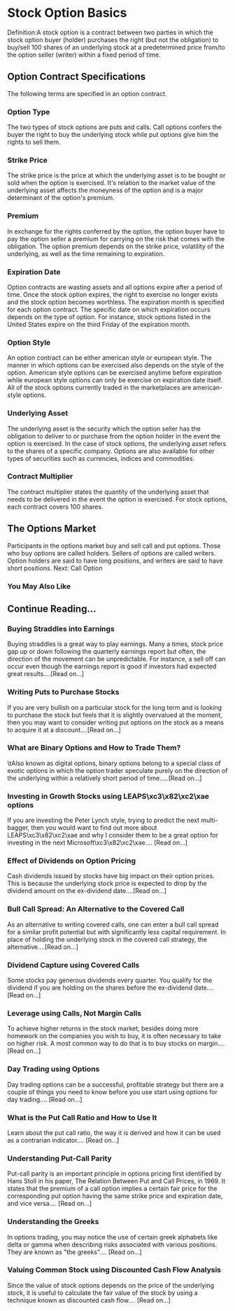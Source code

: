 # Stock Option Basics
Definition:A stock option is a contract between two parties in which the stock option buyer (holder) purchases the right (but not the obligation) to buy/sell 100 shares of an underlying stock at a predetermined price from/to the option seller (writer) within a fixed period of time.

## Option Contract Specifications
The following terms are specified in an option contract.

### Option Type
The two types of stock options are puts and calls. Call options confers the buyer the right to buy the underlying stock while put options give him the rights to sell them.    

### Strike Price
The strike price is the price at which the underlying asset is to be bought or sold when the option is exercised. It's relation to the market value of the underlying asset affects the moneyness of the option and is a major determinant of the option's premium.

### Premium
In exchange for the rights conferred by the option, the option buyer have to pay the option seller a premium for carrying on the risk that comes with the obligation. The option premium depends on the strike price, volatility of the underlying, as well as the time remaining to expiration.

### Expiration Date
Option contracts are wasting assets and all options expire after a period of time. Once the stock option expires, the right to exercise no longer exists and the stock option becomes worthless. The expiration month is specified for each option contract. The specific date on which expiration occurs depends on the type of option. For instance, stock options listed in the United States expire on the third Friday of the expiration month.

### Option Style
An option contract can be either american style or european style. The manner in which options can be exercised also depends on the style of the option. American style options can be exercised anytime before expiration while european style options can only be exercise on expiration date itself. All of the stock options currently traded in the marketplaces are american-style options.

### Underlying Asset
The underlying asset is the security which the option seller has the obligation to deliver to or purchase from the option holder in the event the option is exercised. In the case of stock options, the underlying asset refers to the shares of a specific company. Options are also available for other types of securities such as currencies, indices and commodities. 

### Contract Multiplier
The contract multiplier states the quantity of the underlying asset that needs to be delivered in the event the option is exercised. For stock options, each contract covers 100 shares.

## The Options Market
Participants in the options market buy and sell call and put options. Those who buy options are called holders. Sellers of options are called writers. Option holders are said to have long positions, and writers are said to have short positions.
Next: Call Option 

### You May Also Like

## Continue Reading...

### Buying Straddles into Earnings
Buying straddles is a great way to play earnings.        Many a times, stock price gap up or down following the quarterly earnings report        but often, the direction of the movement can be unpredictable. For instance, a sell        off can occur even though the earnings report is good if investors had expected        great results....[Read on...]

### Writing Puts to Purchase Stocks
If you are very bullish on a particular stock for the long term and is looking to        purchase the stock but feels that it is slightly overvalued at the moment, then        you may want to consider writing put options on the        stock as a means to acquire it at a discount....[Read on...]

### What are Binary Options and How to Trade Them?
\tAlso known as digital options, binary options belong to a special class of exotic options in which the option trader speculate purely on the direction of the underlying within a relatively short period of time.....[Read on...]

### Investing in Growth Stocks using LEAPS\xc3\x82\xc2\xae options
If you are investing the Peter Lynch style, trying to predict the next multi-bagger,    then you would want to find out more about LEAPS\xc3\x82\xc2\xae and why I consider them to be a great option for investing in the next Microsoft\xc3\x82\xc2\xae....        [Read on...]

### Effect of Dividends on Option Pricing
Cash dividends issued by stocks have big impact on their option prices. This is    because the underlying stock price is expected to drop by the dividend amount on the ex-dividend date....[Read on...]

### Bull Call Spread: An Alternative to the Covered Call
As an alternative to writing covered calls, one can enter a bull call spread for    a similar profit potential but with significantly less capital requirement. In    place of holding the underlying stock in the covered call strategy, the alternative....[Read on...]

### Dividend Capture using Covered Calls
Some stocks pay generous dividends every quarter. You qualify for the dividend if        you are holding on the shares before the ex-dividend date....[Read on...]

### Leverage using Calls, Not Margin Calls
To achieve higher returns in the stock market, besides doing more homework on the        companies you wish to buy, it is often necessary to        take on higher risk. A most common way to do that is to buy stocks on margin....[Read on...]

### Day Trading using Options
Day trading options can be a successful, profitable strategy but there are a couple of things you need to know before you use start using options for day trading.... [Read on...]

### What is the Put Call Ratio and How to Use It
Learn about the put call ratio, the way it is derived and how it can be used as a contrarian indicator.... [Read on...]

### Understanding Put-Call Parity
Put-call parity is an important principle in options pricing first identified by Hans Stoll in his paper, The Relation Between Put and Call Prices, in 1969. It states that the premium of a call option implies a certain fair price for the corresponding put option having the same strike price and expiration date, and vice versa.... [Read on...]

### Understanding the Greeks
In options trading, you may notice the use of certain greek alphabets like delta        or gamma when describing risks associated with various positions. They are known as "the greeks".... [Read on...]

### Valuing Common Stock using Discounted Cash Flow    Analysis
Since the value of stock options depends on the price of the underlying stock, it        is useful to calculate the fair value of the stock by using a technique known as        discounted cash flow....        [Read on...]
